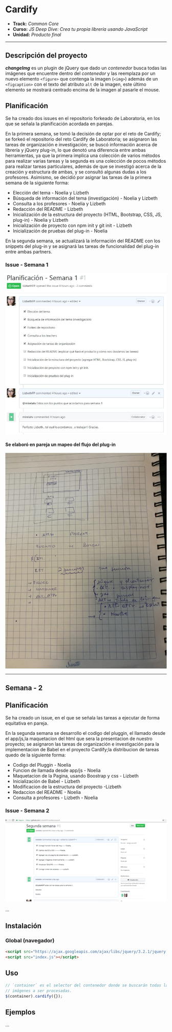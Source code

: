# Cardify

* **Track:** _Common Core_
* **Curso:** _JS Deep Dive: Crea tu propia librería usando JavaScript_
* **Unidad:** _Producto final_

***
## Descripción del proyecto

***changeImg*** es un plugin de jQuery que dado un _contenedor_ busca todas las
imágenes que encuentre dentro del _contenedor_ y las reemplaza por un nuevo
elemento `<figure>` que contenga la imagen (`<img>`) además de un `<figcaption>` con el texto del atributo `alt` de la imagen, este último elemento se mostrará centrado encima de la imagen al pasarle el mouse.

## Planificación
Se ha creado dos issues en el repositorio forkeado de Laboratoria, en los que se señala la planificación acordada en parejas.

En la primera semana, se tomó la decisión de optar por el reto de Cardify; se forkeó el repositorio del reto Cardify de Laboratoria; se asignaron las tareas de organización e investigación; se buscó información acerca de librería y jQuery plug-in, lo que denotó una diferencia entre ambas herramientas, ya que la primera implica una colección de varios métodos para realizar varias tareas y la segunda es una colección de pocos métodos para realizar tareas particulares, además de que se investigó acerca de la creación y estructura de ambas, y se consultó algunas dudas a los profesores. Asimismo, se decidió por asignar las tareas de la primera semana de la siguiente forma:

* Elección del tema - Noelia y Lizbeth
* Búsqueda de información del tema (investigación) - Noelia y Lizbeth
* Consulta a los profesores - Noelia y Lizbeth
* Redacción del README - Lizbeth
* Inicialización de la estructura del proyecto (HTML, Bootstrap, CSS, JS, plug-in) - Noelia y Lizbeth
* Inicialización de proyecto con npm init y git init - Lizbeth
* Inicialización de pruebas del plug-in - Noelia

En la segunda semana, se actualizará la información del README con los snippets del plug-in y se asignará las tareas de funcionalidad del plug-in entre ambas partners.

### Issue - Semana 1
![Sin titulo](public/assets/docs/issue-1.JPG)


#### Se elaboró en pareja un mapeo del flujo del plug-in
![Sin titulo](public/assets/docs/plug-in-idea.jpg)


***
## Semana - 2

## Planificación
Se ha creado un issue, en el que se señala las tareas  a ejecutar  de forma equitativa  en pareja.

En la segunda semana se  desarrollo el  codigo del pluggin, el llamado desde  el app/js,la  maquetacion del html que  sera  la presentacion de  nuestro proyecto; se asignaron las tareas de organización e investigación para  la implementacion de  Babel en el proyecto Cardify;la distribucion de  tareas  quedo de  la siguiente forma:

* Codigo del Pluggin - Noelia 
* Funcion de  llamada  desde  app/js - Noelia
* Maquetacion de  la Pagina, usando  Boostrap y  css  -  Lizbeth
* Inicialización de  Babel  - Lizbeth
* Modificacion de  la  estructura  del proyecto -Lizbeth
* Redaccion del README - Noelia
* Consulta  a  profesores - Lizbeth - Noelia


### Issue - Semana 2
![Sin titulo](assets/docs/issue-3.png)


...


## Instalación

### Global (navegador)

```html
<script src="https://ajax.googleapis.com/ajax/libs/jquery/3.2.1/jquery.min.js"></script>
<script src="index.js"></script>
```

## Uso

```js
// `container` es el selector del contenedor donde se buscarán todas las
// imágenes a ser procesadas.
$(container).cardify({});
```

## Ejemplos

...
